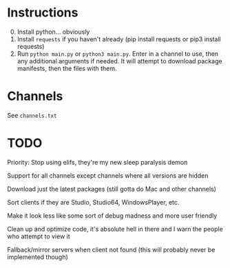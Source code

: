 # Instructions
0. Install python... obviously
1. Install `requests` if you haven't already (pip install requests or pip3 install requests)
2. Run `python main.py` or `python3 main.py`. Enter in a channel to use, then any additional arguments if needed. It will attempt to download package manifests, then the files with them.

# Channels
See `channels.txt`
# TODO
Priority: Stop using elifs, they're my new sleep paralysis demon

Support for all channels except channels where all versions are hidden

Download just the latest packages (still gotta do Mac and other channels)

Sort clients if they are Studio, Studio64, WindowsPlayer, etc.

Make it look less like some sort of debug madness and more user friendly

Clean up and optimize code, it's absolute hell in there and I warn the people who attempt to view it

Fallback/mirror servers when client not found (this will probably never be implemented though)
